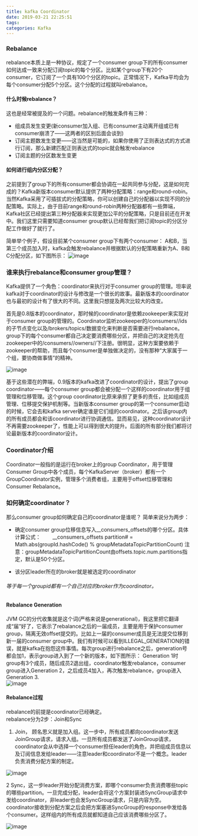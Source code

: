 ```yaml
---
title: kafka Coordinator
date: 2019-03-21 22:25:51
tags:
categories: Kafka
---
```


### Rebalance
rebalance本质上是一种协议，规定了一个consumer group下的所有consumer如何达成一致来分配订阅topic的每个分区。比如某个group下有20个consumer，它订阅了一个具有100个分区的topic。正常情况下，Kafka平均会为每个consumer分配5个分区。这个分配的过程就叫rebalance。

#### 什么时候rebalance？

这也是经常被提及的一个问题。rebalance的触发条件有三种：
* 组成员发生变更(新consumer加入组、已有consumer主动离开组或已有consumer崩溃了——这两者的区别后面会谈到)
* 订阅主题数发生变更——这当然是可能的，如果你使用了正则表达式的方式进行订阅，那么新建匹配正则表达式的topic就会触发rebalance
* 订阅主题的分区数发生变更

#### 如何进行组内分区分配？

之前提到了group下的所有consumer都会协调在一起共同参与分配，这是如何完成的？Kafka新版本consumer默认提供了两种分配策略：range和round-robin。当然Kafka采用了可插拔式的分配策略，你可以创建自己的分配器以实现不同的分配策略。实际上，由于目前range和round-robin两种分配器都有一些弊端，Kafka社区已经提出第三种分配器来实现更加公平的分配策略，只是目前还在开发中。我们这里只需要知道consumer group默认已经帮我们把订阅topic的分区分配工作做好了就行了。

简单举个例子，假设目前某个consumer group下有两个consumer： A和B，当第三个成员加入时，kafka会触发rebalance并根据默认的分配策略重新为A、B和C分配分区，如下图所示：
![image](https://note.youdao.com/yws/api/personal/file/0B40B5900E534F1FB0B680D6728725AF?method=download&shareKey=c1fc693fc38bc82ffebf6d9b4cbdb1b5)

### 谁来执行rebalance和consumer group管理？              
Kafka提供了一个角色：coordinator来执行对于consumer group的管理。坦率说kafka对于coordinator的设计与修改是一个很长的故事。最新版本的coordinator也与最初的设计有了很大的不同。这里我只想提及两次比较大的改变。

首先是0.8版本的coordinator，那时候的coordinator是依赖zookeeper来实现对于consumer group的管理的。Coordinator监听zookeeper的/consumers/<group>/ids的子节点变化以及/brokers/topics/<topic>数据变化来判断是否需要进行rebalance。group下的每个consumer都自己决定要消费哪些分区，并把自己的决定抢先在zookeeper中的/consumers/<group>/owners/<topic>/<partition>下注册。很明显，这种方案要依赖于zookeeper的帮助，而且每个consumer是单独做决定的，没有那种“大家属于一个组，要协商做事情”的精神。

![image](https://note.youdao.com/yws/api/personal/file/BAF03AAB320A40CDACF9300CFE19A089?method=download&shareKey=621a95a9cdac6030e304faad474f76d2)

基于这些潜在的弊端，0.9版本的kafka改进了coordinator的设计，提出了group coordinator——每个consumer group都会被分配一个这样的coordinator用于组管理和位移管理。这个group coordinator比原来承担了更多的责任，比如组成员管理、位移提交保护机制等。当新版本consumer group的第一个consumer启动的时候，它会去和kafka server确定谁是它们组的coordinator。之后该group内的所有成员都会和该coordinator进行协调通信。显而易见，这种coordinator设计不再需要zookeeper了，性能上可以得到很大的提升。后面的所有部分我们都将讨论最新版本的coordinator设计。

### Coordinator介绍
Coordinator一般指的是运行在broker上的group Coordinator，用于管理Consumer Group中各个成员，每个KafkaServer（broker）都有一个GroupCoordinator实例，管理多个消费者组，主要用于offset位移管理和Consumer Rebalance。


###  如何确定coordinator？

那么consumer group如何确定自己的coordinator是谁呢？ 简单来说分为两步：
* 确定consumer group位移信息写入__consumers_offsets的哪个分区。具体计算公式：
　　__consumers_offsets partition# = Math.abs(groupId.hashCode() % groupMetadataTopicPartitionCount)   注意：groupMetadataTopicPartitionCount由offsets.topic.num.partitions指定，默认是50个分区。

* 该分区leader所在的broker就是被选定的coordinator     
###### 等于每一个groupid都有一个自己对应的broker作为coordinator。


#### Rebalance Generation

JVM GC的分代收集就是这个词(严格来说是generational)，我这里把它翻译成“届”好了，它表示了rebalance之后的一届成员，主要是用于保护consumer group，隔离无效offset提交的。比如上一届的consumer成员是无法提交位移到新一届的consumer group中。我们有时候可以看到ILLEGAL_GENERATION的错误，就是kafka在抱怨这件事情。每次group进行rebalance之后，generation号都会加1，表示group进入到了一个新的版本，如下图所示： Generation 1时group有3个成员，随后成员2退出组，coordinator触发rebalance，consumer group进入Generation 2，之后成员4加入，再次触发rebalance，group进入Generation 3.     
![image](https://note.youdao.com/yws/api/personal/file/194D34CFF96A4737932CE3656E2AA265?method=download&shareKey=83275b32c8e5756df4dcb629c99a01f7)


#### Rebalance过程
rebalance的前提是coordinator已经确定。    
rebalance分为2步：Join和Sync
1. Join， 顾名思义就是加入组。这一步中，所有成员都向coordinator发送JoinGroup请求，请求入组。一旦所有成员都发送了JoinGroup请求，coordinator会从中选择一个consumer担任leader的角色，并把组成员信息以及订阅信息发给leader——注意leader和coordinator不是一个概念。leader负责消费分配方案的制定。

![image](https://note.youdao.com/yws/api/personal/file/49232C28D208458A9F383679EEBC38C2?method=download&shareKey=e2cdf39ada37e0170bf703d26edfcb61)

2 Sync，这一步leader开始分配消费方案，即哪个consumer负责消费哪些topic的哪些partition。一旦完成分配，leader会将这个方案封装进SyncGroup请求中发给coordinator，非leader也会发SyncGroup请求，只是内容为空。coordinator接收到分配方案之后会把方案塞进SyncGroup的response中发给各个consumer。这样组内的所有成员就都知道自己应该消费哪些分区了。

![image](https://note.youdao.com/yws/api/personal/file/108C8C6D16564BA9B592927E233E5C23?method=download&shareKey=ba2d9d0149047d57e0b6440dba8df06d)

